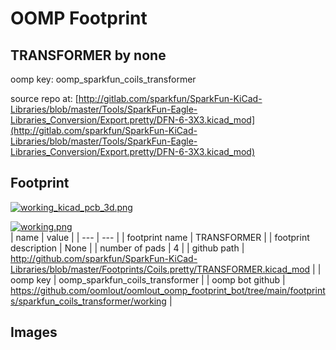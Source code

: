 # OOMP Footprint  
## TRANSFORMER  by none  
  
oomp key: oomp_sparkfun_coils_transformer  
  
source repo at: [http://gitlab.com/sparkfun/SparkFun-KiCad-Libraries/blob/master/Tools/SparkFun-Eagle-Libraries_Conversion/Export.pretty/DFN-6-3X3.kicad_mod](http://gitlab.com/sparkfun/SparkFun-KiCad-Libraries/blob/master/Tools/SparkFun-Eagle-Libraries_Conversion/Export.pretty/DFN-6-3X3.kicad_mod)  
## Footprint  
  
[![working_kicad_pcb_3d.png](working_kicad_pcb_3d_600.png)](working_kicad_pcb_3d.png)  
  
[![working.png](working_600.png)](working.png)  
| name | value | 
| --- | --- | 
| footprint name | TRANSFORMER | 
| footprint description | None | 
| number of pads | 4 | 
| github path | http://github.com/sparkfun/SparkFun-KiCad-Libraries/blob/master/Footprints/Coils.pretty/TRANSFORMER.kicad_mod | 
| oomp key | oomp_sparkfun_coils_transformer | 
| oomp bot github | https://github.com/oomlout/oomlout_oomp_footprint_bot/tree/main/footprints/sparkfun_coils_transformer/working | 
## Images  
